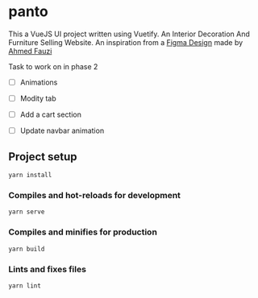 # panto
This a VueJS UI project written using Vuetify. An Interior Decoration And Furniture Selling Website. An inspiration from a [Figma Design](https://www.figma.com/file/fCBUYg7R68A8rcO3CDWJqZ/Furniture-Landing-Page-%7C-Panto-Web-Design-(Community)?node-id=133%3A3) made by [Ahmed Fauzi](https://www.instagram.com/asaldesign_uix/)

Task to work on in phase 2

- [ ] Animations
- [ ] Modity tab
- [ ] Add a cart section
- [ ] Update navbar animation



## Project setup
```
yarn install
```

### Compiles and hot-reloads for development
```
yarn serve
```

### Compiles and minifies for production
```
yarn build
```

### Lints and fixes files
```
yarn lint
```
